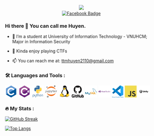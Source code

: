 <div id="header" align="center">
  <img src="https://media.tenor.com/Y7Tz9RZXnQgAAAAi/hmmm-twitch.gif"width="100">

</div>

<div id="badges" align="center">
<a href="https://www.facebook.com/t.huyen.8">
<img src="https://img.shields.io/badge/Facebook-blue?style=for-the-badge&logo=facebook&logoColor=white" alt="Facebook Badge">
</a>
</div>

### Hi there 👋 You can call me Huyen.

- :telescope: I’m a student at University of Information Technology - VNUHCM; Major in Information Security

- :seedling: Kinda enjoy playing CTFs

- :mailbox: You can reach me at: ttmhuyen2110@gmail.com

### :hammer_and_wrench: Languages and Tools :
<div>
<img src="https://github.com/devicons/devicon/blob/master/icons/c/c-original.svg" title="C" **alt="C" width="40" height="40"/>
<img src="https://github.com/devicons/devicon/blob/master/icons/csharp/csharp-original.svg" title="C#" **alt="C#" width="40" height="40"/>
<img src="https://github.com/devicons/devicon/blob/master/icons/python/python-original-wordmark.svg" title="py" **alt="py" width="40" height="40"/>
<img src="https://github.com/devicons/devicon/blob/master/icons/jupyter/jupyter-original-wordmark.svg" title="jupy" **alt="jupy" width="40" height="40"/>
<img src="https://github.com/devicons/devicon/blob/master/icons/linux/linux-original.svg" title="linux" **alt="linux" width="40" height="40"/>
<img src="https://github.com/devicons/devicon/blob/master/icons/github/github-original-wordmark.svg" title="github" **alt="github" width="40" height="40"/>
<img src="https://github.com/devicons/devicon/blob/master/icons/mysql/mysql-original-wordmark.svg" title="sql" **alt="sql" width="40" height="40"/>
<img src="https://github.com/devicons/devicon/blob/master/icons/visualstudio/visualstudio-plain-wordmark.svg" title="vs" **alt="vs" width="40" height="40"/>
<img src="https://github.com/devicons/devicon/blob/master/icons/vscode/vscode-original-wordmark.svg" title="vsc" **alt="vsc" width="40" height="40"/>
<img src="https://github.com/devicons/devicon/blob/master/icons/javascript/javascript-original.svg" title="js" **alt="js" width="40" height="40"/>
<img src="https://github.com/devicons/devicon/blob/master/icons/unity/unity-original-wordmark.svg" title="unity" **alt="unity" width="40" height="40"/>
</div>

### :fire: My Stats :
[![GitHub Streak](http://github-readme-streak-stats.herokuapp.com?user=Meraviglioso8&theme=dark&background=000000)](https://git.io/streak-stats)

[![Top Langs](https://github-readme-stats.vercel.app/api/top-langs/?username=Meraviglioso8&layout=compact&theme=vision-friendly-dark)](https://github.com/anuraghazra/github-readme-stats)
                                                                            

